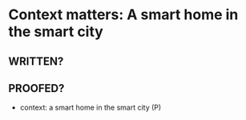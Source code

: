 # Context matters: A smart home in the smart city

## WRITTEN?
## PROOFED?

- context: a smart home in the smart city (P)
